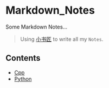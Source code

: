 # Markdown_Notes

Some Markdown Notes... 

> Using [小书匠](xiaoshujiang.com) to write all my `Notes`.

## Contents

* [Cpp](./Cpp)
* [Python](./Python)
